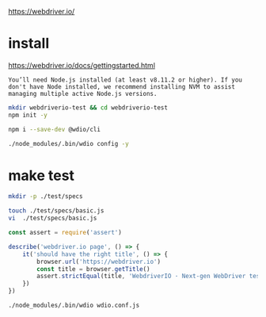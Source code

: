 https://webdriver.io/

# install

https://webdriver.io/docs/gettingstarted.html

```
You’ll need Node.js installed (at least v8.11.2 or higher). If you don't have Node installed, we recommend installing NVM to assist managing multiple active Node.js versions.
```

```sh
mkdir webdriverio-test && cd webdriverio-test
npm init -y

npm i --save-dev @wdio/cli

./node_modules/.bin/wdio config -y
```


# make test

```sh
mkdir -p ./test/specs

touch ./test/specs/basic.js
vi  ./test/specs/basic.js
```

```js
const assert = require('assert')

describe('webdriver.io page', () => {
    it('should have the right title', () => {
        browser.url('https://webdriver.io')
        const title = browser.getTitle()
        assert.strictEqual(title, 'WebdriverIO · Next-gen WebDriver test framework for Node.js')
    })
})
```

```sh
./node_modules/.bin/wdio wdio.conf.js
```



